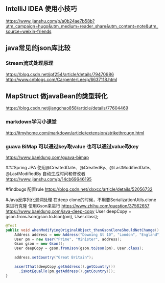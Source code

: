 ## IntelliJ IDEA 使用小技巧
https://www.jianshu.com/p/a0b24ae7b58b?utm_campaign=hugo&utm_medium=reader_share&utm_content=note&utm_source=weixin-friends

## java常见的json库比较



### Stream流式处理原理
https://blog.csdn.net/jpf254/article/details/79470986
http://www.cnblogs.com/CarpenterLee/p/6637118.html


## MapStruct 做javaBean的类型转化
https://blog.csdn.net/jiangchao858/article/details/77604469


### markdown学习小课堂
http://itmyhome.com/markdown/article/extension/strikethrougn.html

### guava BiMap 可以通过key取value 也可以通过value取key
https://www.baeldung.com/guava-bimap

###Spring JPA 使用@CreatedDate、@CreatedBy、@LastModifiedDate、@LastModifiedBy 自动生成时间和修改者
https://www.jianshu.com/p/14cb69646195

#findbugs 配置rule
https://blog.csdn.net/xlxxcc/article/details/52056732

#Java反序列化漏洞处理
在deep clone的时候，不用要SerializationUtils.clone来进行克隆
使用Gson来进行 
https://www.zhihu.com/question/37562657
https://www.baeldung.com/java-deep-copy 
 User deepCopy = gson.fromJson(gson.toJson(pm), User.class);
```java
@Test
public void whenModifyingOriginalObject_thenGsonCloneShouldNotChange() {
    Address address = new Address("Downing St 10", "London", "England");
    User pm = new User("Prime", "Minister", address);
    Gson gson = new Gson();
    User deepCopy = gson.fromJson(gson.toJson(pm), User.class);
 
    address.setCountry("Great Britain");
 
    assertThat(deepCopy.getAddress().getCountry())
      .isNotEqualTo(pm.getAddress().getCountry());
}

```
